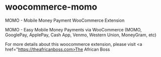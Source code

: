 # woocommerce-momo
MOMO - Mobile Money Payment WooCommerce Extension

MOMO - Easy Mobile Money Payments via WooCommerce (MOMO, GooglePay, ApplePay, Cash App, Venmo, Western Union, MoneyGram, etc)

For more details about this woocommerce extension, please visit <a href="https://theafricanboss.com>The African Boss</a>
